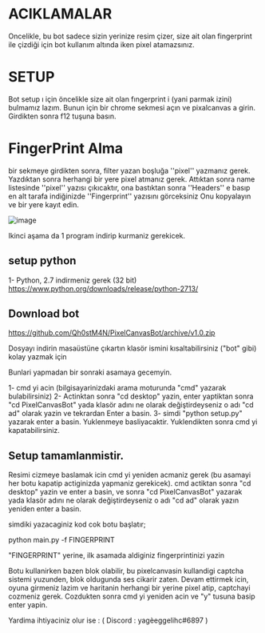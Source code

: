 # ACIKLAMALAR
Oncelikle, bu bot sadece sizin yerinize resim çizer, size ait olan fingerprint ile çizdiği için bot kullanım altında iken pixel atamazsınız.

# SETUP
Bot setup ı için öncelikle size ait olan fıngerprint i (yani parmak izini) bulmamız lazım.
Bunun için bir chrome sekmesi açın ve pixalcanvas a girin.
Girdikten sonra f12 tuşuna basın.
 
# FingerPrint Alma
bir sekmeye girdikten sonra, filter yazan boşluğa ''pixel'' yazmanız gerek.
Yazdıktan sonra herhangi bir yere pixel atmanız gerek.
Attıktan sonra name listesinde ''pixel'' yazısı çıkıcaktır, ona bastıktan sonra ''Headers'' e basıp en alt tarafa indiğinizde ''Fingerprint'' yazısını görceksiniz
Onu kopyalayın ve bir yere kayıt edin.


![image](https://user-images.githubusercontent.com/12828465/28237968-24ca07cc-694a-11e7-9df3-32b4d737b44e.png)


Ikinci aşama da 1 program indirip kurmaniz gerekicek.
## setup python

1- Python, 2.7 indirmeniz gerek (32 bit) 
https://www.python.org/downloads/release/python-2713/

## Download bot
https://github.com/Qh0stM4N/PixelCanvasBot/archive/v1.0.zip

Dosyayı indirin masaüstüne çıkartın
klasör ismini kısaltabilirsiniz ("bot" gibi) kolay yazmak için


Bunlari yapmadan bir sonraki asamaya gecemyin.

1- cmd yi acin (bilgisayarinizdaki arama moturunda "cmd" yazarak bulabilirsiniz)
2- Actinktan sonra "cd desktop" yazin, enter yaptiktan sonra "cd PixelCanvasBot" 
yada klasör adını ne olarak değiştirdeyseniz o adı "cd ad" olarak
 yazin ve tekrardan Enter a basin.
3- simdi "python setup.py" yazarak enter a basin. Yuklenmeye basliyacaktir. Yuklendikten sonra cmd yi kapatabilirsiniz.

Setup tamamlanmistir. 
---------------------------------------------------------------------------

Resimi cizmeye baslamak icin cmd yi yeniden acmaniz gerek (bu asamayi her botu kapatip actiginizda yapmaniz gerekicek).
cmd actiktan sonra "cd desktop" yazin ve enter a basin, ve sonra "cd PixelCanvasBot" yazarak
 yada klasör adını ne olarak değiştirdeyseniz o adı "cd ad" olarak yazın  
 yeniden enter a basin.
 
simdiki yazacaginiz kod cok botu başlatır;

python main.py -f FINGERPRINT

"FINGERPRINT" yerine, ilk asamada aldiginiz fingerprintinizi yazin


Botu kullanirken bazen blok olabilir, bu pixelcanvasin kullandigi captcha sistemi yuzunden, blok oldugunda ses cikarir zaten.
Devam ettirmek icin, oyuna girmeniz lazim ve haritanin herhangi bir yerine pixel atip, captchayi cozmeniz gerek.
Cozdukten sonra cmd yi yeniden acin ve "y" tusuna basip enter yapin.

Yardima ihtiyaciniz olur ise :
( Discord : yagèeggelihc#6897 ) 